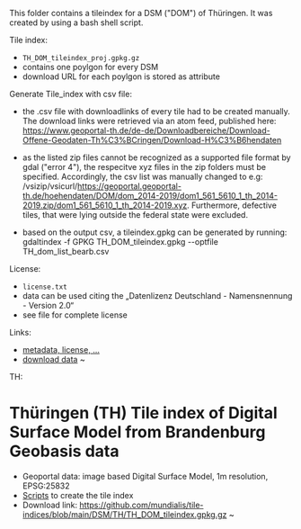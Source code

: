 This folder contains a tileindex for a DSM ("DOM") of Thüringen. It was created by using a bash shell script.

Tile index:
- `TH_DOM_tileindex_proj.gpkg.gz`
- contains one poylgon for every DSM
- download URL for each poylgon is stored as attribute


Generate Tile_index with csv file:


- the .csv file with downloadlinks of every tile had to be created manually. The download links were retrieved via an atom feed, published here: https://www.geoportal-th.de/de-de/Downloadbereiche/Download-Offene-Geodaten-Th%C3%BCringen/Download-H%C3%B6hendaten

- as the listed zip files cannot be recognized as a supported file format by gdal ("error 4"), the respecitve xyz files in the zip folders must be specified.
Accordingly, the csv list was manually changed to e.g: /vsizip/vsicurl/https://geoportal.geoportal-th.de/hoehendaten/DOM/dom_2014-2019/dom1_561_5610_1_th_2014-2019.zip/dom1_561_5610_1_th_2014-2019.xyz.
Furthermore, defective tiles, that were lying outside the federal state were excluded.

- based on the output csv, a tileindex.gpkg can be generated by running: gdaltindex -f GPKG TH_DOM_tileindex.gpkg --optfile TH_dom_list_bearb.csv

License:
- `license.txt`
- data can be used citing the „Datenlizenz Deutschland - Namensnennung - Version 2.0“
- see file for complete license

Links:
- [metadata, license, ...](https://www.geoportal-th.de/de-de/Downloadbereiche/Download-Offene-Geodaten-Th%C3%BCringen/Download-H%C3%B6hendaten)
- [download data](https://www.geoportal-th.de/de-de/Downloadbereiche/Download-Offene-Geodaten-Th%C3%BCringen/Download-H%C3%B6hendaten)
~                                                                    


TH:

# Thüringen (TH) Tile index of Digital Surface Model from Brandenburg Geobasis data

* Geoportal data: image based Digital Surface Model, 1m resolution,  EPSG:25832
* [Scripts](https://github.com/mundialis/tile-indices/tree/main/DSM/TH) to create the tile index
* Download link: https://github.com/mundialis/tile-indices/blob/main/DSM/TH/TH_DOM_tileindex.gpkg.gz
~                                                                                                                    